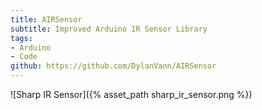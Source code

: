 ```yaml
---
title: AIRSensor
subtitle: Improved Arduino IR Sensor Library
tags:
- Arduino
- Code
github: https://github.com/DylanVann/AIRSensor
---
```


![Sharp IR Sensor]({% asset_path sharp_ir_sensor.png %})